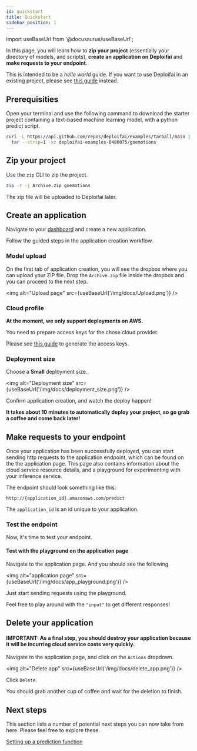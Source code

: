 ```yaml
---
id: quickstart
title: Quickstart
sidebar_position: 1
---
```


import useBaseUrl from '@docusaurus/useBaseUrl';

In this page, you will learn how to **zip your project** (essentially your directory of models, and scripts), **create an application on Deploifai** and **make requests to your endpoint**.

This is intended to be a _hello world_ guide. If you want to use Deploifai in an existing project, please see [this guide](./existing-project) instead.

## Prerequisities

Open your terminal and use the following command to download the starter project containing a text-based machine learning model, with a python predict script.

```sh
curl -L https://api.github.com/repos/deploifai/examples/tarball/main | \
  tar --strip=1 -xz deploifai-examples-0486075/goemotions
```

## Zip your project

Use the `zip` CLI to zip the project.

```sh
zip -r -j Archive.zip goemotions
```

The zip file will be uploaded to Deploifai later.

## Create an application

Navigate to your <a href="https://deploif.ai/dashboard" target="_blank">dashboard</a> and create a new application.

Follow the guided steps in the application creation workflow.

### Model upload

On the first tab of application creation, you will see the dropbox where you can upload your ZIP file. Drop the `Archive.zip` file inside the dropbox and you can proceed to the next step.

<img alt="Upload page" src={useBaseUrl('/img/docs/Upload.png')} />

### Cloud profile

**At the moment, we only support deployments on AWS.**

You need to prepare access keys for the chose cloud provider.

Please see [this guide](../creation/cloud-profile/overview.md) to generate the access keys.

### Deployment size

Choose a **Small** deployment size.

<img alt="Deployment size" src={useBaseUrl('/img/docs/deployment_size.png')} />

Confirm application creation, and watch the deploy happen!

**It takes about 10 minutes to automatically deploy your project, so go grab a coffee and come back later!**

## Make requests to your endpoint

Once your application has been successfully deployed, you can start sending http requests to the application endpoint, which can be found on the the application page. This page also contains information about the cloud service resource details, and a playground for experimenting with your inference service.

The endpoint should look something like this:

```
http://{application_id}.amazonaws.com/predict
```

The `application_id` is an id unique to your application.

### Test the endpoint

Now, it's time to test your endpoint.

#### Test with the playground on the application page

Navigate to the application page. And you should see the following.

<img alt="application page" src={useBaseUrl('/img/docs/app_playground.png')} />

Just start sending requests using the playground.

Feel free to play around with the `"input"` to get different responses!

## Delete your application

#### IMPORTANT: As a final step, you should destroy your application because it will be incurring cloud service costs very quickly.

Navigate to the application page, and click on the `Actions` dropdown.

<img alt="Delete app" src={useBaseUrl('/img/docs/delete_app.png')} />

Click `Delete`.

You should grab another cup of coffee and wait for the deletion to finish.

## Next steps

This section lists a number of potential next steps you can now take from here. Please feel free to explore these.

[Setting up a prediction function](./setting-up/predict.md)
